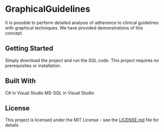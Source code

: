 # GraphicalGuidelines

It is possible to perform detailed analysis of adherence to clinical guidelines with graphical techniques. 
We have provided demonstrations of this concept. 

## Getting Started

Simply download the project and run the SQL code.  This project requires no prerequisites or installation.

## Built With

C# in Visual Studio
MS-SQL in Visual Studio

## License

This project is licensed under the MIT License - see the [LICENSE.md](LICENSE.md) file for details

